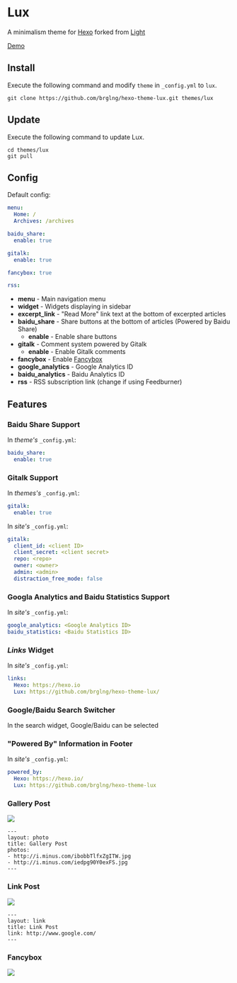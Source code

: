 # Lux

A minimalism theme for [Hexo] forked from [Light](https://github.com/hexojs/hexo-theme-light)

[Demo](http://sololand.moe)

## Install

Execute the following command and modify `theme` in `_config.yml` to `lux`.

```
git clone https://github.com/brglng/hexo-theme-lux.git themes/lux
```

## Update

Execute the following command to update Lux.

```
cd themes/lux
git pull
```

## Config

Default config:

``` yaml
menu:
  Home: /
  Archives: /archives

baidu_share:
  enable: true

gitalk:
  enable: true

fancybox: true

rss:
```

- **menu** - Main navigation menu
- **widget** - Widgets displaying in sidebar
- **excerpt_link** - "Read More" link text at the bottom of excerpted articles
- **baidu_share** - Share buttons at the bottom of articles
  (Powered by Baidu Share)
  - **enable** - Enable share buttons
- **gitalk** - Comment system powered by Gitalk
  - **enable** - Enable Gitalk comments
- **fancybox** - Enable [Fancybox]
- **google_analytics** - Google Analytics ID
- **baidu_analytics** - Baidu Analytics ID
- **rss** - RSS subscription link (change if using Feedburner)

## Features

### Baidu Share Support
In *theme's* `_config.yml`:
```yaml
baidu_share:
  enable: true
```

### Gitalk Support
In *themes's* `_config.yml`:
```yaml
gitalk:
  enable: true
```

In *site's* `_config.yml`:
```yaml
gitalk:
  client_id: <client ID>
  client_secret: <client secret>
  repo: <repo>
  owner: <owner>
  admin: <admin>
  distraction_free_mode: false
```

### Googla Analytics and Baidu Statistics Support
In *site's* `_config.yml`:
```yaml
google_analytics: <Google Analytics ID>
baidu_statistics: <Baidu Statistics ID>
```

### _Links_ Widget
In *site's* `_config.yml`:
```yaml
links:
  Hexo: https://hexo.io
  Lux: https://github.com/brglng/hexo-theme-lux/
```

### Google/Baidu Search Switcher
In the search widget, Google/Baidu can be selected

### "Powered By" Information in Footer
In *site's* `_config.yml`:
```yaml
powered_by:
  Hexo: https://hexo.io/
  Lux: https://github.com/brglng/hexo-theme-lux
```

### Gallery Post

![](http://i.minus.com/ibp6Hbytwgof9y.jpg)

```
---
layout: photo
title: Gallery Post
photos:
- http://i.minus.com/ibobbTlfxZgITW.jpg
- http://i.minus.com/iedpg90Y0exFS.jpg
---
```

### Link Post

![](http://i.minus.com/i7hBbGqh14EWo.png)

```
---
layout: link
title: Link Post
link: http://www.google.com/
---
```

### Fancybox

![](http://i.minus.com/iHv7h7rZNqHvo.PNG)

[Hexo]: http://zespia.tw/hexo/
[AddThis]: https://www.addthis.com
[Fancybox]: http://fancyapps.com/fancybox/
